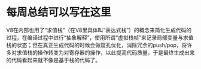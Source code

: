 # 每周总结可以写在这里

V8在内部也用了“求值栈”（在V8里具体叫“表达式栈”）的概念来简化生成代码的过程，在编译过程中进行“抽象解释”，使用所谓“虚拟栈帧”来记录局部变量与求值栈的状态；但在真正生成代码的时候会做窥孔优化，消除冗余的push/pop，将许多对求值栈的操作转变为对寄存器的操作，以此提高代码质量。于是最终生成出来的代码看起来就不像是基于栈的代码了。